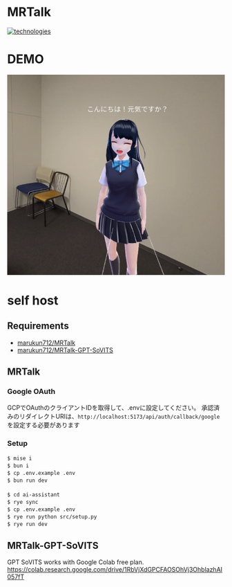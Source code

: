 # MRTalk

[![technologies](https://skillicons.dev/icons?i=ts,tailwind,remix,threejs,prisma)](https://skillicons.dev)

# DEMO

![demo](public/img/demo.png)

# self host

## Requirements

- [marukun712/MRTalk](https://github.com/marukun712/MRTalk)
- [marukun712/MRTalk-GPT-SoVITS](https://github.com/marukun712/MRTalk-GPT-SoVITS)

## MRTalk

### Google OAuth

GCPでOAuthのクライアントIDを取得して、.envに設定してください。
承認済みのリダイレクトURIは、`http://localhost:5173/api/auth/callback/google`を設定する必要があります

### Setup

```bash
$ mise i
$ bun i
$ cp .env.example .env
$ bun run dev

$ cd ai-assistant
$ rye sync
$ cp .env.example .env
$ rye run python src/setup.py
$ rye run dev
```

## MRTalk-GPT-SoVITS

GPT SoVITS works with Google Colab free plan.
https://colab.research.google.com/drive/1RbVjXdGPCFAOSOhVj3OhblazhAI057fT
